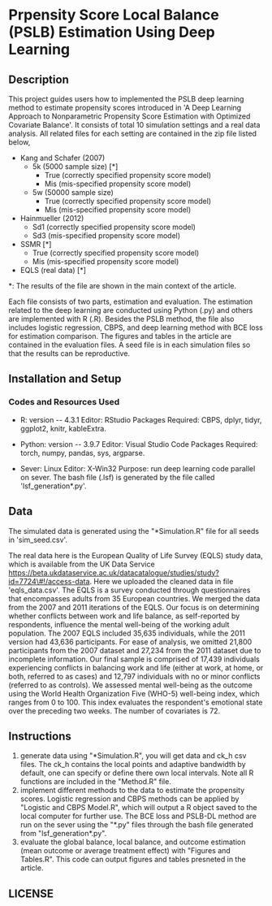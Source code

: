 # Prpensity Score Local Balance (PSLB) Estimation Using Deep Learning
## Description
This project guides users how to implemented the PSLB deep learning method to estimate propensity scores introduced in 'A Deep Learning Approach to Nonparametric Propensity Score Estimation with Optimized Covariate Balance'. It consists of total 10 simulation settings and a real data analysis. All related files for each setting are contained in the zip file listed below,
- Kang and Schafer (2007) 
  - 5k (5000 sample size) [*]
    - True (correctly specified propensity score model)
    - Mis (mis-specified propensity score model)
  - 5w (50000 sample size)
    - True (correctly specified propensity score model)
    - Mis (mis-specified propensity score model)
- Hainmueller (2012)
  - Sd1 (correctly specified propensity score model)
  - Sd3 (mis-specified propensity score model)
- SSMR [*]
  - True (correctly specified propensity score model)
  - Mis (mis-specified propensity score model)
- EQLS (real data) [*]

*: The results of the file are shown in the main context of the article. 

Each file consists of two parts, estimation and evaluation. The estimation related to the deep learning are conducted using Python (.py) and others are implemented with R (.R). Besides the PSLB method, the file also includes logistic regression, CBPS, and deep learning method with BCE loss for estimation comparison. The figures and tables in the article are contained in the evaluation files. A seed file is in each simulation files so that the results can be reproductive.

## Installation and Setup
### Codes and Resources Used
* R: version -- 4.3.1
Editor: RStudio
Packages Required:
CBPS, dplyr, tidyr, ggplot2, knitr, kableExtra.

* Python: version -- 3.9.7
Editor: Visual Studio Code
Packages Required:
torch, numpy, pandas, sys, argparse.

* Sever: Linux
Editor: X-Win32
Purpose: run deep learning code parallel on sever. The bash file (.lsf) is generated by the file called 'lsf_generation*.py'.

## Data
The simulated data is generated using the "*Simulation.R" file for all seeds in 'sim_seed.csv'. 

The real data here is the European Quality of Life Survey (EQLS) study data, which is available from the UK Data Service https://beta.ukdataservice.ac.uk/datacatalogue/studies/study?id=7724\#!/access-data. Here we uploaded the cleaned data in file 'eqls_data.csv'. The EQLS is a survey conducted through questionnaires that encompasses adults from 35 European countries. We merged the data from the 2007 and 2011 iterations of the EQLS. Our focus is on determining whether conflicts between work and life balance, as self-reported by respondents, influence the mental well-being of the working adult population. The 2007 EQLS included 35,635 individuals, while the 2011 version had 43,636 participants. For ease of analysis, we omitted 21,800 participants from the 2007 dataset and 27,234 from the 2011 dataset due to incomplete information. Our final sample is comprised of 17,439 individuals experiencing conflicts in balancing work and life (either at work, at home, or both, referred to as cases) and 12,797 individuals with no or minor conflicts (referred to as controls). We assessed mental well-being as the outcome using the World Health Organization Five (WHO-5) well-being index, which ranges from 0 to 100. This index evaluates the respondent's emotional state over the preceding two weeks. The number of covariates is 72.

## Instructions
1. generate data using "*Simulation.R", you will get data and ck_h csv files. The ck_h contains the local points and adaptive bandwidth by default, one can specify or define there own local intervals. Note all R functions are included in the "Method.R" file.
2. implement different methods to the data to estimate the propensity scores. Logistic regression and CBPS methods can be applied by "Logistic and CBPS Model.R", which will output a R object saved to the local computer for further use. The BCE loss and PSLB-DL method are run on the sever using the "\*.py" files through the bash file generated from "lsf_generation*.py".
3. evaluate the global balance, local balance, and outcome estimation (mean outcome or average treatment effect) with "Figures and Tables.R". This code can output figures and tables presneted in the article. 

## LICENSE











  
